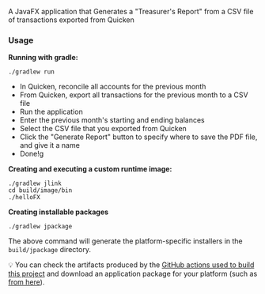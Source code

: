 

A JavaFX application that Generates a "Treasurer's Report" from a CSV file of transactions exported from Quicken


### Usage
**Running with gradle:**
```
./gradlew run
```

* In Quicken, reconcile all accounts for the previous month
* From Quicken, export all transactions for the previous month to a CSV file
* Run the application
* Enter the previous month's starting and ending balances
* Select the CSV file that you exported from Quicken
* Click the "Generate Report" button to specify where to save the PDF file, and give it a name
* Done!g



**Creating and executing a custom runtime image:**
```
./gradlew jlink
cd build/image/bin
./helloFX
```

**Creating installable packages**
```
./gradlew jpackage
```

The above command will generate the platform-specific installers in the `build/jpackage` directory.

:bulb: You can check the artifacts produced by the [GitHub actions used to build this project](https://github.com/beryx-gist/badass-jlink-example-log4j2-javafx/actions?query=workflow%3A%22Gradle+Build%22) and download an application package for your platform (such as [from here](https://github.com/beryx-gist/badass-jlink-example-log4j2-javafx/actions/runs/1198565779#artifacts)).
